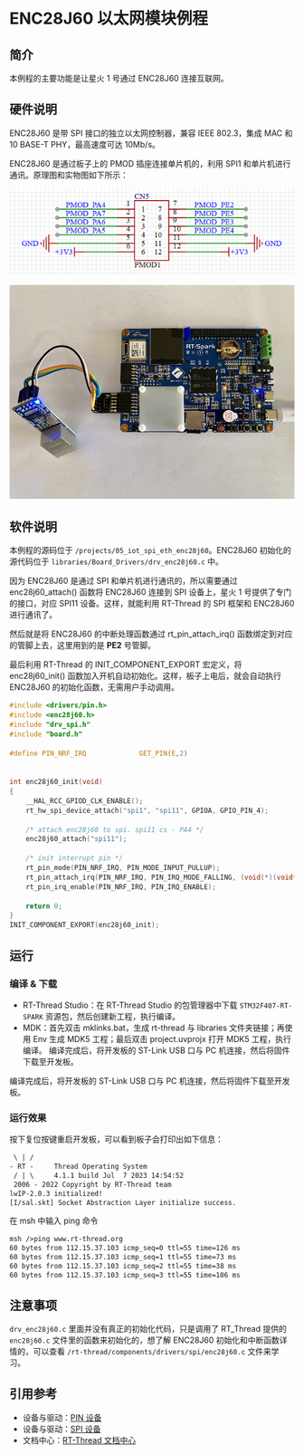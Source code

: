 # ENC28J60 以太网模块例程

## 简介

本例程的主要功能是让星火 1 号通过 ENC28J60 连接互联网。

## 硬件说明

ENC28J60 是带 SPI 接口的独立以太网控制器，兼容 IEEE 802.3，集成 MAC 和 10 BASE-T PHY，最高速度可达 10Mb/s。

ENC28J60 是通过板子上的 PMOD 插座连接单片机的，利用 SPI1 和单片机进行通讯。原理图和实物图如下所示：

![ENC28J60 接口原理图](figures/enc28j60_sch.png)

![ENC28J60 实物连接图](figures/enc28j60_Board.jpg)

## 软件说明

本例程的源码位于 `/projects/05_iot_spi_eth_enc28j60`。ENC28J60 初始化的源代码位于 `libraries/Board_Drivers/drv_enc28j60.c` 中。

因为 ENC28J60 是通过 SPI 和单片机进行通讯的，所以需要通过 enc28j60_attach() 函数将 ENC28J60 连接到 SPI 设备上，星火 1 号提供了专门的接口，对应 SPI11 设备。这样，就能利用 RT-Thread 的 SPI 框架和 ENC28J60 进行通讯了。

然后就是将 ENC28J60 的中断处理函数通过 rt_pin_attach_irq() 函数绑定到对应的管脚上去，这里用到的是 **PE2** 号管脚。

最后利用 RT-Thread 的 INIT_COMPONENT_EXPORT 宏定义，将 enc28j60_init() 函数加入开机自动初始化。这样，板子上电后，就会自动执行 ENC28J60 的初始化函数，无需用户手动调用。

```c
#include <drivers/pin.h>
#include <enc28j60.h>
#include "drv_spi.h"
#include "board.h"

#define PIN_NRF_IRQ             GET_PIN(E,2)


int enc28j60_init(void)
{
    __HAL_RCC_GPIOD_CLK_ENABLE();
    rt_hw_spi_device_attach("spi1", "spi11", GPIOA, GPIO_PIN_4);

    /* attach enc28j60 to spi. spi11 cs - PA4 */
    enc28j60_attach("spi11");

    /* init interrupt pin */
    rt_pin_mode(PIN_NRF_IRQ, PIN_MODE_INPUT_PULLUP);
    rt_pin_attach_irq(PIN_NRF_IRQ, PIN_IRQ_MODE_FALLING, (void(*)(void*))enc28j60_isr, RT_NULL);
    rt_pin_irq_enable(PIN_NRF_IRQ, PIN_IRQ_ENABLE);

    return 0;
}
INIT_COMPONENT_EXPORT(enc28j60_init);
```

## 运行

### 编译 & 下载

- RT-Thread Studio：在 RT-Thread Studio 的包管理器中下载 `STM32F407-RT-SPARK` 资源包，然后创建新工程，执行编译。
- MDK：首先双击 mklinks.bat，生成 rt-thread 与 libraries 文件夹链接；再使用 Env 生成 MDK5 工程；最后双击 project.uvprojx 打开 MDK5 工程，执行编译。
编译完成后，将开发板的 ST-Link USB 口与 PC 机连接，然后将固件下载至开发板。

编译完成后，将开发板的 ST-Link USB 口与 PC 机连接，然后将固件下载至开发板。

### 运行效果

按下复位按键重启开发板，可以看到板子会打印出如下信息：

```shell
 \ | /
- RT -     Thread Operating System
 / | \     4.1.1 build Jul  7 2023 14:54:52
 2006 - 2022 Copyright by RT-Thread team
lwIP-2.0.3 initialized!
[I/sal.skt] Socket Abstraction Layer initialize success.
```

在 msh 中输入 ping 命令

```sheel
msh />ping www.rt-thread.org
60 bytes from 112.15.37.103 icmp_seq=0 ttl=55 time=126 ms
60 bytes from 112.15.37.103 icmp_seq=1 ttl=55 time=73 ms
60 bytes from 112.15.37.103 icmp_seq=2 ttl=55 time=38 ms
60 bytes from 112.15.37.103 icmp_seq=3 ttl=55 time=106 ms
```

## 注意事项

`drv_enc28j60.c` 里面并没有真正的初始化代码，只是调用了 RT_Thread 提供的 `enc28j60.c` 文件里的函数来初始化的，想了解 ENC28J60 初始化和中断函数详情的，可以查看 `/rt-thread/components/drivers/spi/enc28j60.c` 文件来学习。

## 引用参考

- 设备与驱动：[PIN 设备](https://www.rt-thread.org/document/site/#/rt-thread-version/rt-thread-standard/programming-manual/device/pin/pin)
- 设备与驱动：[SPI 设备](https://www.rt-thread.org/document/site/#/rt-thread-version/rt-thread-standard/programming-manual/device/spi/spi)
- 文档中心：[RT-Thread 文档中心](https://www.rt-thread.org/document/site/#/)

